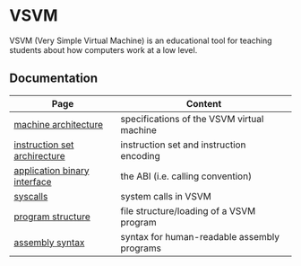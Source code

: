 # VSVM

VSVM (Very Simple Virtual Machine) is an educational tool for teaching students about how computers work at a low level.

## Documentation

Page | Content
---- | -----------
[machine architecture](MACHINE.md) | specifications of the VSVM virtual machine
[instruction set archirecture](ISA.md) | instruction set and instruction encoding
[application binary interface](ABI.md) | the ABI (i.e. calling convention)
[syscalls](SYSCALL.md) | system calls in VSVM
[program structure](PROGRAM.md) | file structure/loading of a VSVM program
[assembly syntax](SYNTAX.md) | syntax for human-readable assembly programs
